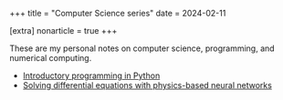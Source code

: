 +++
title = "Computer Science series"
date = 2024-02-11

[extra]
nonarticle = true
+++

These are my personal notes on computer science, programming, and numerical computing.

<!-- more -->

- [Introductory programming in Python](@/intro-python-programming.md)
- [Solving differential equations with physics-based neural networks](@/solving-de-nn.md)